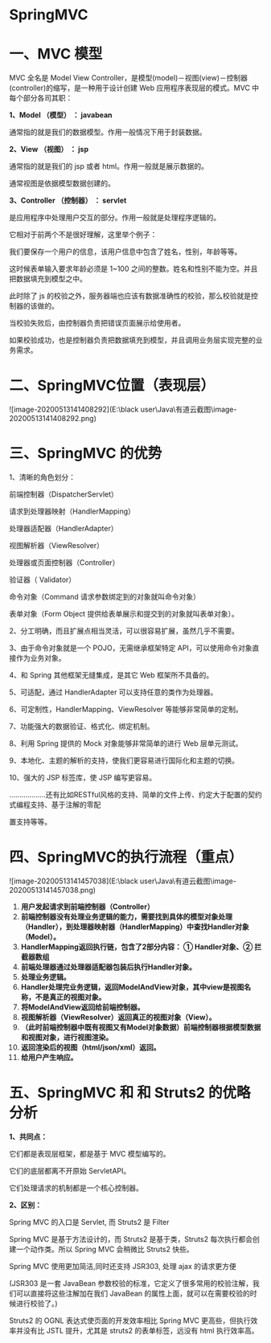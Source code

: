 # **SpringMVC**

# **一、MVC  模型**

MVC 全名是 Model View Controller，是模型(model)－视图(view)－控制器(controller)的缩写，是一种用于设计创建 Web 应用程序表现层的模式。MVC 中每个部分各司其职：

**1、Model （模型） ：  javabean**

通常指的就是我们的数据模型。作用一般情况下用于封装数据。

**2、View （视图） ： jsp**

通常指的就是我们的 jsp 或者 html。作用一般就是展示数据的。

通常视图是依据模型数据创建的。

**3、Controller （控制器） ： servlet**

是应用程序中处理用户交互的部分。作用一般就是处理程序逻辑的。

它相对于前两个不是很好理解，这里举个例子：

我们要保存一个用户的信息，该用户信息中包含了姓名，性别，年龄等等。

这时候表单输入要求年龄必须是 1~100 之间的整数。姓名和性别不能为空。并且把数据填充到模型之中。

此时除了 js 的校验之外，服务器端也应该有数据准确性的校验，那么校验就是控制器的该做的。

当校验失败后，由控制器负责把错误页面展示给使用者。

如果校验成功，也是控制器负责把数据填充到模型，并且调用业务层实现完整的业务需求。

# **二、SpringMVC位置（表现层）**



![image-20200513141408292](E:\black user\Java\有道云截图\image-20200513141408292.png)



# **三、SpringMVC  的优势**

1、清晰的角色划分：

前端控制器（DispatcherServlet）

请求到处理器映射（HandlerMapping）

处理器适配器（HandlerAdapter）

视图解析器（ViewResolver）

处理器或页面控制器（Controller）

验证器（ Validator）

命令对象（Command 请求参数绑定到的对象就叫命令对象）

表单对象（Form Object 提供给表单展示和提交到的对象就叫表单对象）。

2、分工明确，而且扩展点相当灵活，可以很容易扩展，虽然几乎不需要。

3、由于命令对象就是一个 POJO，无需继承框架特定 API，可以使用命令对象直接作为业务对象。

4、和 Spring 其他框架无缝集成，是其它 Web 框架所不具备的。

5、可适配，通过 HandlerAdapter 可以支持任意的类作为处理器。

6、可定制性，HandlerMapping、ViewResolver 等能够非常简单的定制。

7、功能强大的数据验证、格式化、绑定机制。

8、利用 Spring 提供的 Mock 对象能够非常简单的进行 Web 层单元测试。

9、本地化、主题的解析的支持，使我们更容易进行国际化和主题的切换。

10、强大的 JSP 标签库，使 JSP 编写更容易。

………………还有比如RESTful风格的支持、简单的文件上传、约定大于配置的契约式编程支持、基于注解的零配

置支持等等。



# **四、SpringMVC的执行流程（重点）**

![image-20200513141457038](E:\black user\Java\有道云截图\image-20200513141457038.png)

1. **用户发起请求到前端控制器（Controller）**
2. **前端控制器没有处理业务逻辑的能力，需要找到具体的模型对象处理（Handler），到处理器映射器（HandlerMapping）中查找Handler对象（Model）。**
3. **HandlerMapping返回执行链，包含了2部分内容： ① Handler对象、② 拦截器数组**
4. **前端处理器通过处理器适配器包装后执行Handler对象。**
5. **处理业务逻辑。**
6. **Handler处理完业务逻辑，返回ModelAndView对象，其中view是视图名称，不是真正的视图对象。**
7. **将ModelAndView返回给前端控制器。**
8. **视图解析器（ViewResolver）返回真正的视图对象（View）。**
9. **（此时前端控制器中既有视图又有Model对象数据）前端控制器根据模型数据和视图对象，进行视图渲染。**
10. **返回渲染后的视图（html/json/xml）返回。**
11. **给用户产生响应。**



# **五、SpringMVC 和 和 Struts2  的优略分析**

**1、共同点：**

它们都是表现层框架，都是基于 MVC 模型编写的。

它们的底层都离不开原始 ServletAPI。

它们处理请求的机制都是一个核心控制器。

**2、区别：**

Spring MVC 的入口是 Servlet, 而 Struts2 是 Filter

Spring MVC 是基于方法设计的，而 Struts2 是基于类，Struts2 每次执行都会创建一个动作类。所以 Spring MVC 会稍微比 Struts2 快些。

Spring MVC 使用更加简洁,同时还支持 JSR303, 处理 ajax 的请求更方便

(JSR303 是一套 JavaBean 参数校验的标准，它定义了很多常用的校验注解，我们可以直接将这些注解加在我们 JavaBean 的属性上面，就可以在需要校验的时候进行校验了。)

Struts2 的 OGNL 表达式使页面的开发效率相比 Spring MVC 更高些，但执行效率并没有比 JSTL 提升，尤其是 struts2 的表单标签，远没有 html 执行效率高。